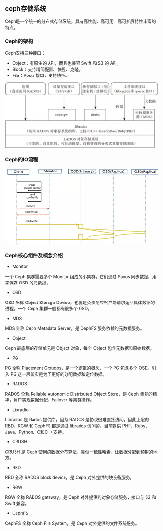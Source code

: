 ## ceph存储系统

Ceph是一个统一的分布式存储系统，具有高性能、高可用、高可扩展特性丰富的特点。


### Ceph的架构

Ceph支持三种接口：

- Object：有原生的 API，而且也兼容 Swift 和 S3 的 API。
- Block：支持精简配置、快照、克隆。
- File：Posix 接口，支持快照。

![Ceph架构](pictures/Ceph架构.png)

### Ceph的IO流程

![Ceph流程](pictures/Ceph流程.jpeg)

### Ceph核心组件及概念介绍

- Monitor

一个 Ceph 集群需要多个 Monitor 组成的小集群，它们通过 Paxos 同步数据，用来保存 OSD 的元数据。

- OSD

OSD 全称 Object Storage Device，也就是负责响应客户端请求返回具体数据的进程。一个 Ceph 集群一般都有很多个 OSD。

- MDS

MDS 全称 Ceph Metadata Server，是 CephFS 服务依赖的元数据服务。

- Object

Ceph 最底层的存储单元是 Object 对象，每个 Object 包含元数据和原始数据。 

- PG

PG 全称 Placement Grouops，是一个逻辑的概念，一个 PG 包含多个 OSD。引入 PG 这一层其实是为了更好的分配数据和定位数据。

- RADOS

RADOS 全称 Reliable Autonomic Distributed Object Store，是 Ceph 集群的精华，用户实现数据分配、Failover 等集群操作。

- Libradio

Librados 是 Rados 提供库，因为 RADOS 是协议很难直接访问，因此上层的 RBD、RGW 和 CephFS 都是通过 librados 访问的，目前提供 PHP、Ruby、Java、Python、C和C++支持。

- CRUSH

CRUSH 是 Ceph 使用的数据分布算法，类似一致性哈希，让数据分配到预期的地方。

- RBD

RBD 全称 RADOS block device，是 Ceph 对外提供的块设备服务。

- RGW

RGW 全称 RADOS gateway，是 Ceph 对外提供的对象存储服务，接口与 S3 和 Swift 兼容。

- CephFS

CephFS 全称 Ceph File System，是 Ceph 对外提供的文件系统服务。